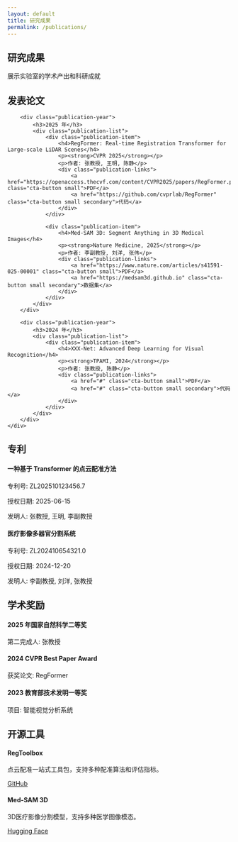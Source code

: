 ```yaml
---
layout: default
title: 研究成果
permalink: /publications/
---
```


<section class="page-header">
    <div class="container">
        <h1>研究成果</h1>
        <p>展示实验室的学术产出和科研成就</p>
    </div>
</section>

<section class="content-section">
    <div class="container">
        <h2>发表论文</h2>
        
        <div class="publication-year">
            <h3>2025 年</h3>
            <div class="publication-list">
                <div class="publication-item">
                    <h4>RegFormer: Real-time Registration Transformer for Large-scale LiDAR Scenes</h4>
                    <p><strong>CVPR 2025</strong></p>
                    <p>作者: 张教授, 王明, 陈静</p>
                    <div class="publication-links">
                        <a href="https://openaccess.thecvf.com/content/CVPR2025/papers/RegFormer.pdf" class="cta-button small">PDF</a>
                        <a href="https://github.com/cvprlab/RegFormer" class="cta-button small secondary">代码</a>
                    </div>
                </div>
                
                <div class="publication-item">
                    <h4>Med-SAM 3D: Segment Anything in 3D Medical Images</h4>
                    <p><strong>Nature Medicine, 2025</strong></p>
                    <p>作者: 李副教授, 刘洋, 张伟</p>
                    <div class="publication-links">
                        <a href="https://www.nature.com/articles/s41591-025-00001" class="cta-button small">PDF</a>
                        <a href="https://medsam3d.github.io" class="cta-button small secondary">数据集</a>
                    </div>
                </div>
            </div>
        </div>
        
        <div class="publication-year">
            <h3>2024 年</h3>
            <div class="publication-list">
                <div class="publication-item">
                    <h4>XXX-Net: Advanced Deep Learning for Visual Recognition</h4>
                    <p><strong>TPAMI, 2024</strong></p>
                    <p>作者: 张教授, 陈静</p>
                    <div class="publication-links">
                        <a href="#" class="cta-button small">PDF</a>
                        <a href="#" class="cta-button small secondary">代码</a>
                    </div>
                </div>
            </div>
        </div>
    </div>
</section>

<section class="content-section" style="background-color: var(--light-gray);">
    <div class="container">
        <h2>专利</h2>
        <div class="patent-list">
            <div class="patent-item">
                <h4>一种基于 Transformer 的点云配准方法</h4>
                <p>专利号: ZL202510123456.7</p>
                <p>授权日期: 2025-06-15</p>
                <p>发明人: 张教授, 王明, 李副教授</p>
            </div>
            <div class="patent-item">
                <h4>医疗影像多器官分割系统</h4>
                <p>专利号: ZL202410654321.0</p>
                <p>授权日期: 2024-12-20</p>
                <p>发明人: 李副教授, 刘洋, 张教授</p>
            </div>
        </div>
    </div>
</section>

<section class="content-section">
    <div class="container">
        <h2>学术奖励</h2>
        <div class="awards-list">
            <div class="award-item">
                <h4>2025 年国家自然科学二等奖</h4>
                <p>第二完成人: 张教授</p>
            </div>
            <div class="award-item">
                <h4>2024 CVPR Best Paper Award</h4>
                <p>获奖论文: RegFormer</p>
            </div>
            <div class="award-item">
                <h4>2023 教育部技术发明一等奖</h4>
                <p>项目: 智能视觉分析系统</p>
            </div>
        </div>
    </div>
</section>

<section class="content-section" style="background-color: var(--light-gray);">
    <div class="container">
        <h2>开源工具</h2>
        <div class="tools-grid">
            <div class="tool-item">
                <h4>RegToolbox</h4>
                <p>点云配准一站式工具包，支持多种配准算法和评估指标。</p>
                <a href="https://github.com/cvprlab/RegToolbox" class="cta-button small">GitHub</a>
            </div>
            <div class="tool-item">
                <h4>Med-SAM 3D</h4>
                <p>3D医疗影像分割模型，支持多种医学图像模态。</p>
                <a href="https://huggingface.co/cvprlab/med-sam-3d" class="cta-button small">Hugging Face</a>
            </div>
        </div>
    </div>
</section>